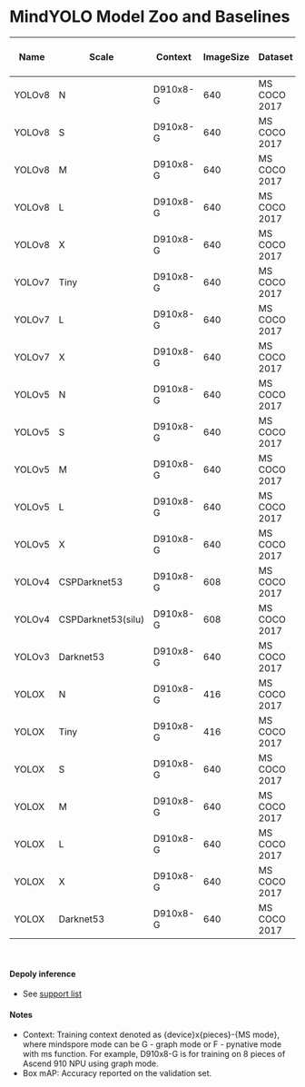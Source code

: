 # MindYOLO Model Zoo and Baselines

| Name   | Scale              | Context  | ImageSize | Dataset      | Box mAP (%) | Params | FLOPs  | Recipe                                                                                           | Download                                                                                                             |
|--------|--------------------|----------|-----------|--------------|-------------|--------|--------|--------------------------------------------------------------------------------------------------|----------------------------------------------------------------------------------------------------------------------|
| YOLOv8 | N                  | D910x8-G | 640       | MS COCO 2017 | 37.2        | 3.2M   | 8.7G   | [yaml](https://github.com/mindspore-lab/mindyolo/blob/master/configs/yolov8/yolov8n.yaml)        | [weights](https://download.mindspore.cn/toolkits/mindyolo/yolov8/yolov8-n_500e_mAP372-cc07f5bd.ckpt)                 |
| YOLOv8 | S                  | D910x8-G | 640       | MS COCO 2017 | 44.6        | 11.2M  | 28.6G  | [yaml](https://github.com/mindspore-lab/mindyolo/blob/master/configs/yolov8/yolov8s.yaml)        | [weights](https://download.mindspore.cn/toolkits/mindyolo/yolov8/yolov8-s_500e_mAP446-3086f0c9.ckpt)  |
| YOLOv8 | M                  | D910x8-G | 640       | MS COCO 2017 | 50.5        | 25.9M  | 78.9G  | [yaml](https://github.com/mindspore-lab/mindyolo/blob/master/configs/yolov8/yolov8m.yaml)        | [weights](https://download.mindspore.cn/toolkits/mindyolo/yolov8/yolov8-m_500e_mAP505-8ff7a728.ckpt)  |
| YOLOv8 | L                  | D910x8-G | 640       | MS COCO 2017 | 52.8        | 43.7M  | 165.2G | [yaml](https://github.com/mindspore-lab/mindyolo/blob/master/configs/yolov8/yolov8l.yaml)        | [weights](https://download.mindspore.cn/toolkits/mindyolo/yolov8/yolov8-l_500e_mAP528-6e96d6bb.ckpt)  |
| YOLOv8 | X                  | D910x8-G | 640       | MS COCO 2017 | 53.7        | 68.2M  | 257.8G | [yaml](https://github.com/mindspore-lab/mindyolo/blob/master/configs/yolov8/yolov8x.yaml)        | [weights](https://download.mindspore.cn/toolkits/mindyolo/yolov8/yolov8-x_500e_mAP537-b958e1c7.ckpt)                 |
| YOLOv7 | Tiny               | D910x8-G | 640       | MS COCO 2017 | 37.5        | 6.2M   | 13.8G  | [yaml](https://github.com/mindspore-lab/mindyolo/blob/master/configs/yolov7/yolov7-tiny.yaml)    | [weights](https://download.mindspore.cn/toolkits/mindyolo/yolov7/yolov7-tiny_300e_mAP375-d8972c94.ckpt)              |
| YOLOv7 | L                  | D910x8-G | 640       | MS COCO 2017 | 50.8        | 36.9M  | 104.7G | [yaml](https://github.com/mindspore-lab/mindyolo/blob/master/configs/yolov7/yolov7.yaml)         | [weights](https://download.mindspore.cn/toolkits/mindyolo/yolov7/yolov7_300e_mAP508-734ac919.ckpt)                   |
| YOLOv7 | X                  | D910x8-G | 640       | MS COCO 2017 | 52.4        | 71.3M  | 189.9G | [yaml](https://github.com/mindspore-lab/mindyolo/blob/master/configs/yolov7/yolov7-x.yaml)       | [weights](https://download.mindspore.cn/toolkits/mindyolo/yolov7/yolov7-x_300e_mAP524-e2f58741.ckpt)                 |
| YOLOv5 | N                  | D910x8-G | 640       | MS COCO 2017 | 27.3        | 1.9M   | 4.5G   | [yaml](https://github.com/mindspore-lab/mindyolo/blob/master/configs/yolov5/yolov5n.yaml)        | [weights](https://download.mindspore.cn/toolkits/mindyolo/yolov5/yolov5n_300e_mAP273-9b16bd7b.ckpt)                  |
| YOLOv5 | S                  | D910x8-G | 640       | MS COCO 2017 | 37.6        | 7.2M   | 16.5G  | [yaml](https://github.com/mindspore-lab/mindyolo/blob/master/configs/yolov5/yolov5s.yaml)        | [weights](https://download.mindspore.cn/toolkits/mindyolo/yolov5/yolov5s_300e_mAP376-860bcf3b.ckpt)                  |
| YOLOv5 | M                  | D910x8-G | 640       | MS COCO 2017 | 44.9        | 21.2M  | 49.0G  | [yaml](https://github.com/mindspore-lab/mindyolo/blob/master/configs/yolov5/yolov5m.yaml)        | [weights](https://download.mindspore.cn/toolkits/mindyolo/yolov5/yolov5m_300e_mAP449-e7bbf695.ckpt)                  |
| YOLOv5 | L                  | D910x8-G | 640       | MS COCO 2017 | 48.5        | 46.5M  | 109.1G | [yaml](https://github.com/mindspore-lab/mindyolo/blob/master/configs/yolov5/yolov5l.yaml)        | [weights](https://download.mindspore.cn/toolkits/mindyolo/yolov5/yolov5l_300e_mAP485-a28bce73.ckpt)                  |
| YOLOv5 | X                  | D910x8-G | 640       | MS COCO 2017 | 50.5        | 86.7M  | 205.7G | [yaml](https://github.com/mindspore-lab/mindyolo/blob/master/configs/yolov5/yolov5x.yaml)        | [weights](https://download.mindspore.cn/toolkits/mindyolo/yolov5/yolov5x_300e_mAP505-97d36ddc.ckpt)                  |
| YOLOv4 | CSPDarknet53       | D910x8-G | 608       | MS COCO 2017 | 45.4        | 27.6M  | 52G    | [yaml](https://github.com/mindspore-lab/mindyolo/blob/master/configs/yolov4/yolov4.yaml)         | [weights](https://download.mindspore.cn/toolkits/mindyolo/yolov4/yolov4-cspdarknet53_320e_map454-50172f93.ckpt)      |
| YOLOv4 | CSPDarknet53(silu) | D910x8-G | 608       | MS COCO 2017 | 45.8        | 27.6M  | 52G    | [yaml](https://github.com/mindspore-lab/mindyolo/blob/master/configs/yolov4/yolov4-silu.yaml)    | [weights](https://download.mindspore.cn/toolkits/mindyolo/yolov4/yolov4-cspdarknet53_silu_320e_map458-bdfc3205.ckpt) |
| YOLOv3 | Darknet53          | D910x8-G | 640       | MS COCO 2017 | 45.5        | 61.9M  | 156.4G | [yaml](https://github.com/mindspore-lab/mindyolo/blob/master/configs/yolov3/yolov3.yaml)         | [weights](https://download.mindspore.cn/toolkits/mindyolo/yolov3/yolov3-darknet53_300e_mAP455-adfb27af.ckpt)         |
| YOLOX  | N                  | D910x8-G | 416       | MS COCO 2017 | 24.1        | 0.9M   | 1.1G   | [yaml](https://github.com/mindspore-lab/mindyolo/blob/master/configs/yolox/yolox-nano.yaml)      | [weights](https://download.mindspore.cn/toolkits/mindyolo/yolox/yolox-n_300e_map241-ec9815e3.ckpt)               |
| YOLOX  | Tiny               | D910x8-G | 416       | MS COCO 2017 | 33.3        | 5.1M   | 6.5G   | [yaml](https://github.com/mindspore-lab/mindyolo/blob/master/configs/yolox/yolox-tiny.yaml)      | [weights](https://download.mindspore.cn/toolkits/mindyolo/yolox/yolox-tiny_300e_map333-e5ae3a2e.ckpt)               |
| YOLOX  | S                  | D910x8-G | 640       | MS COCO 2017 | 40.7        | 9.0M   | 26.8G  | [yaml](https://github.com/mindspore-lab/mindyolo/blob/master/configs/yolox/yolox-s.yaml)         | [weights](https://download.mindspore.cn/toolkits/mindyolo/yolox/yolox-s_300e_map407-0983e07f.ckpt)                   |
| YOLOX  | M                  | D910x8-G | 640       | MS COCO 2017 | 46.7        | 25.3M  | 73.8G  | [yaml](https://github.com/mindspore-lab/mindyolo/blob/master/configs/yolox/yolox-m.yaml)         | [weights](https://download.mindspore.cn/toolkits/mindyolo/yolox/yolox-m_300e_map467-1db321ee.ckpt)                   |
| YOLOX  | L                  | D910x8-G | 640       | MS COCO 2017 | 49.2        | 54.2M  | 155.6G | [yaml](https://github.com/mindspore-lab/mindyolo/blob/master/configs/yolox/yolox-l.yaml)         | [weights](https://download.mindspore.cn/toolkits/mindyolo/yolox/yolox-l_300e_map492-52a4ab80.ckpt)                   |
| YOLOX  | X                  | D910x8-G | 640       | MS COCO 2017 | 51.6        | 99.1M  | 281.9G | [yaml](https://github.com/mindspore-lab/mindyolo/blob/master/configs/yolox/yolox-x.yaml)         | [weights](https://download.mindspore.cn/toolkits/mindyolo/yolox/yolox-x_300e_map516-52216d90.ckpt)                   |
| YOLOX  | Darknet53          | D910x8-G | 640       | MS COCO 2017 | 47.7        | 63.7M  | 185.3G | [yaml](https://github.com/mindspore-lab/mindyolo/blob/master/configs/yolox/yolox-darknet53.yaml) | [weights](https://download.mindspore.cn/toolkits/mindyolo/yolox/yolox-darknet53_300e_map477-b5fcaba9.ckpt)                   |

<br>

#### Depoly inference

- See [support list](./deploy/README.md)

#### Notes
- Context: Training context denoted as {device}x{pieces}-{MS mode}, where mindspore mode can be G - graph mode or F - pynative mode with ms function. For example, D910x8-G is for training on 8 pieces of Ascend 910 NPU using graph mode.
- Box mAP: Accuracy reported on the validation set.
